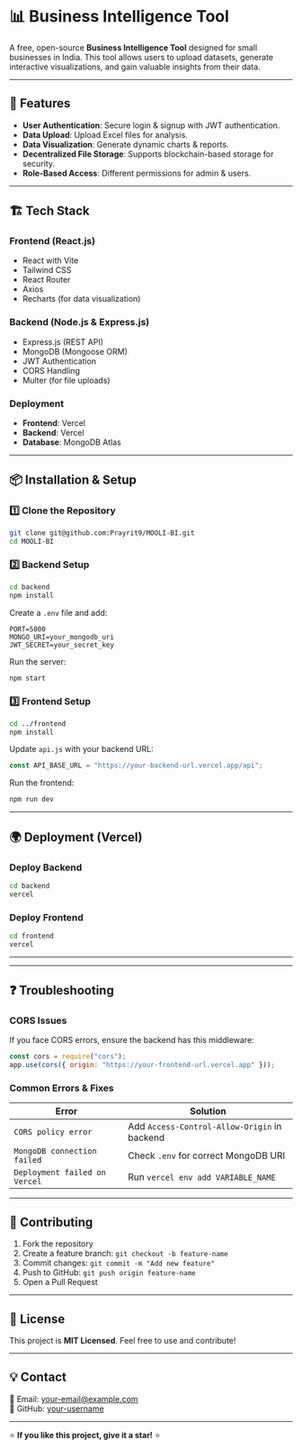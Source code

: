 # 📊 Business Intelligence Tool

A free, open-source **Business Intelligence Tool** designed for small businesses in India. This tool allows users to upload datasets, generate interactive visualizations, and gain valuable insights from their data.

---

## 🚀 Features
- **User Authentication**: Secure login & signup with JWT authentication.
- **Data Upload**: Upload Excel files for analysis.
- **Data Visualization**: Generate dynamic charts & reports.
- **Decentralized File Storage**: Supports blockchain-based storage for security.
- **Role-Based Access**: Different permissions for admin & users.

---

## 🏗 Tech Stack
### **Frontend (React.js)**
- React with Vite
- Tailwind CSS
- React Router
- Axios
- Recharts (for data visualization)

### **Backend (Node.js & Express.js)**
- Express.js (REST API)
- MongoDB (Mongoose ORM)
- JWT Authentication
- CORS Handling
- Multer (for file uploads)

### **Deployment**
- **Frontend**: Vercel
- **Backend**: Vercel
- **Database**: MongoDB Atlas

---

## 📦 Installation & Setup
### 1️⃣ **Clone the Repository**
```sh
git clone git@github.com:Prayrit9/MOOLI-BI.git
cd MOOLI-BI
```

### 2️⃣ **Backend Setup**
```sh
cd backend
npm install
```
Create a `.env` file and add:
```env
PORT=5000
MONGO_URI=your_mongodb_uri
JWT_SECRET=your_secret_key
```
Run the server:
```sh
npm start
```

### 3️⃣ **Frontend Setup**
```sh
cd ../frontend
npm install
```
Update `api.js` with your backend URL:
```js
const API_BASE_URL = "https://your-backend-url.vercel.app/api";
```
Run the frontend:
```sh
npm run dev
```

---

## 🌍 Deployment (Vercel)
### **Deploy Backend**
```sh
cd backend
vercel
```

### **Deploy Frontend**
```sh
cd frontend
vercel
```

---


---

## ❓ Troubleshooting
### **CORS Issues**
If you face CORS errors, ensure the backend has this middleware:
```js
const cors = require("cors");
app.use(cors({ origin: "https://your-frontend-url.vercel.app" }));
```

### **Common Errors & Fixes**
| Error | Solution |
|-------|----------|
| `CORS policy error` | Add `Access-Control-Allow-Origin` in backend |
| `MongoDB connection failed` | Check `.env` for correct MongoDB URI |
| `Deployment failed on Vercel` | Run `vercel env add VARIABLE_NAME` |

---

## 🤝 Contributing
1. Fork the repository
2. Create a feature branch: `git checkout -b feature-name`
3. Commit changes: `git commit -m "Add new feature"`
4. Push to GitHub: `git push origin feature-name`
5. Open a Pull Request

---

## 📜 License
This project is **MIT Licensed**. Feel free to use and contribute!

---

## 💡 Contact
📧 Email: [your-email@example.com](mailto:your-email@example.com)  
🐙 GitHub: [your-username](https://github.com/your-username)

---

⭐ **If you like this project, give it a star!** ⭐
